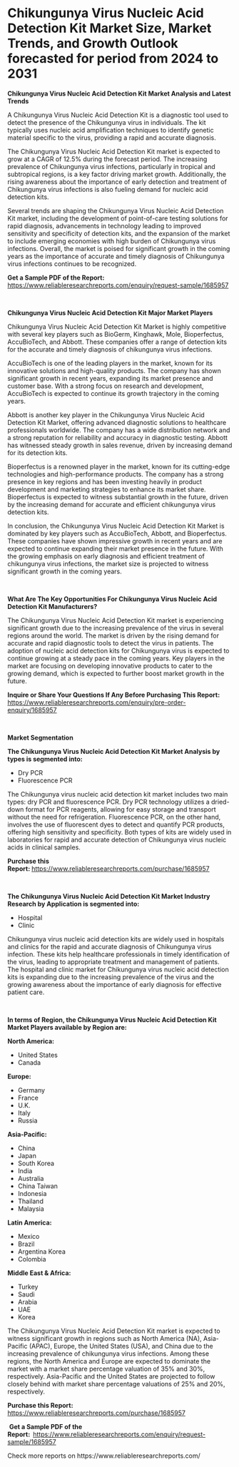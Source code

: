 <p><h1>Chikungunya Virus Nucleic Acid Detection Kit Market Size, Market Trends, and Growth Outlook forecasted for period from 2024 to 2031</h1></p><p><strong>Chikungunya Virus Nucleic Acid Detection Kit Market Analysis and Latest Trends</strong></p>
<p><p>A Chikungunya Virus Nucleic Acid Detection Kit is a diagnostic tool used to detect the presence of the Chikungunya virus in individuals. The kit typically uses nucleic acid amplification techniques to identify genetic material specific to the virus, providing a rapid and accurate diagnosis. </p><p>The Chikungunya Virus Nucleic Acid Detection Kit market is expected to grow at a CAGR of 12.5% during the forecast period. The increasing prevalence of Chikungunya virus infections, particularly in tropical and subtropical regions, is a key factor driving market growth. Additionally, the rising awareness about the importance of early detection and treatment of Chikungunya virus infections is also fueling demand for nucleic acid detection kits.</p><p>Several trends are shaping the Chikungunya Virus Nucleic Acid Detection Kit market, including the development of point-of-care testing solutions for rapid diagnosis, advancements in technology leading to improved sensitivity and specificity of detection kits, and the expansion of the market to include emerging economies with high burden of Chikungunya virus infections. Overall, the market is poised for significant growth in the coming years as the importance of accurate and timely diagnosis of Chikungunya virus infections continues to be recognized.</p></p>
<p><strong>Get a Sample PDF of the Report:&nbsp;</strong> <a href="https://www.reliableresearchreports.com/enquiry/request-sample/1685957">https://www.reliableresearchreports.com/enquiry/request-sample/1685957</a></p>
<p>&nbsp;</p>
<p><strong>Chikungunya Virus Nucleic Acid Detection Kit Major Market Players</strong></p>
<p><p>Chikungunya Virus Nucleic Acid Detection Kit Market is highly competitive with several key players such as BioGerm, Kinghawk, Mole, Bioperfectus, AccuBioTech, and Abbott. These companies offer a range of detection kits for the accurate and timely diagnosis of chikungunya virus infections.</p><p>AccuBioTech is one of the leading players in the market, known for its innovative solutions and high-quality products. The company has shown significant growth in recent years, expanding its market presence and customer base. With a strong focus on research and development, AccuBioTech is expected to continue its growth trajectory in the coming years.</p><p>Abbott is another key player in the Chikungunya Virus Nucleic Acid Detection Kit Market, offering advanced diagnostic solutions to healthcare professionals worldwide. The company has a wide distribution network and a strong reputation for reliability and accuracy in diagnostic testing. Abbott has witnessed steady growth in sales revenue, driven by increasing demand for its detection kits.</p><p>Bioperfectus is a renowned player in the market, known for its cutting-edge technologies and high-performance products. The company has a strong presence in key regions and has been investing heavily in product development and marketing strategies to enhance its market share. Bioperfectus is expected to witness substantial growth in the future, driven by the increasing demand for accurate and efficient chikungunya virus detection kits.</p><p>In conclusion, the Chikungunya Virus Nucleic Acid Detection Kit Market is dominated by key players such as AccuBioTech, Abbott, and Bioperfectus. These companies have shown impressive growth in recent years and are expected to continue expanding their market presence in the future. With the growing emphasis on early diagnosis and efficient treatment of chikungunya virus infections, the market size is projected to witness significant growth in the coming years.</p></p>
<p>&nbsp;</p>
<p><strong>What Are The Key Opportunities For Chikungunya Virus Nucleic Acid Detection Kit Manufacturers?</strong></p>
<p><p>The Chikungunya Virus Nucleic Acid Detection Kit market is experiencing significant growth due to the increasing prevalence of the virus in several regions around the world. The market is driven by the rising demand for accurate and rapid diagnostic tools to detect the virus in patients. The adoption of nucleic acid detection kits for Chikungunya virus is expected to continue growing at a steady pace in the coming years. Key players in the market are focusing on developing innovative products to cater to the growing demand, which is expected to further boost market growth in the future.</p></p>
<p><strong>Inquire or Share Your Questions If Any Before Purchasing This Report:</strong> <a href="https://www.reliableresearchreports.com/enquiry/pre-order-enquiry/1685957">https://www.reliableresearchreports.com/enquiry/pre-order-enquiry/1685957</a></p>
<p>&nbsp;</p>
<p><strong>Market Segmentation</strong></p>
<p><strong>The Chikungunya Virus Nucleic Acid Detection Kit Market Analysis by types is segmented into:</strong></p>
<p><ul><li>Dry PCR</li><li>Fluorescence PCR</li></ul></p>
<p><p>The Chikungunya virus nucleic acid detection kit market includes two main types: dry PCR and fluorescence PCR. Dry PCR technology utilizes a dried-down format for PCR reagents, allowing for easy storage and transport without the need for refrigeration. Fluorescence PCR, on the other hand, involves the use of fluorescent dyes to detect and quantify PCR products, offering high sensitivity and specificity. Both types of kits are widely used in laboratories for rapid and accurate detection of Chikungunya virus nucleic acids in clinical samples.</p></p>
<p><strong>Purchase this Report:&nbsp;</strong><a href="https://www.reliableresearchreports.com/purchase/1685957">https://www.reliableresearchreports.com/purchase/1685957</a></p>
<p>&nbsp;</p>
<p><strong>The Chikungunya Virus Nucleic Acid Detection Kit Market Industry Research by Application is segmented into:</strong></p>
<p><ul><li>Hospital</li><li>Clinic</li></ul></p>
<p><p>Chikungunya virus nucleic acid detection kits are widely used in hospitals and clinics for the rapid and accurate diagnosis of Chikungunya virus infection. These kits help healthcare professionals in timely identification of the virus, leading to appropriate treatment and management of patients. The hospital and clinic market for Chikungunya virus nucleic acid detection kits is expanding due to the increasing prevalence of the virus and the growing awareness about the importance of early diagnosis for effective patient care.</p></p>
<p>&nbsp;</p>
<p><strong>In terms of Region, the Chikungunya Virus Nucleic Acid Detection Kit Market Players available by Region are:</strong></p>
<p>
    <p> <strong> North America: </strong>
        <ul>
            <li>United States</li>
            <li>Canada</li>
        </ul>
        </p> 
    <p> <strong> Europe: </strong>
        <ul>
            <li>Germany</li>
            <li>France</li>
            <li>U.K.</li>
            <li>Italy</li>
            <li>Russia</li>
        </ul>
        </p> 
    <p> <strong> Asia-Pacific: </strong>
        <ul>
            <li>China</li>
            <li>Japan</li>
            <li>South Korea</li>
            <li>India</li>
            <li>Australia</li>
            <li>China Taiwan</li>
            <li>Indonesia</li>
            <li>Thailand</li>
            <li>Malaysia</li>
        </ul>
        </p> 
    <p> <strong> Latin America: </strong>
        <ul>
            <li>Mexico</li>
            <li>Brazil</li>
            <li>Argentina Korea</li>
            <li>Colombia</li>
        </ul>
        </p> 
    <p> <strong> Middle East & Africa: </strong>
        <ul>
            <li>Turkey</li>
            <li>Saudi</li>
            <li>Arabia</li>
            <li>UAE</li>
            <li>Korea</li>
        </ul>
    </p>
    </p>
<p><p>The Chikungunya Virus Nucleic Acid Detection Kit market is expected to witness significant growth in regions such as North America (NA), Asia-Pacific (APAC), Europe, the United States (USA), and China due to the increasing prevalence of chikungunya virus infections. Among these regions, the North America and Europe are expected to dominate the market with a market share percentage valuation of 35% and 30%, respectively. Asia-Pacific and the United States are projected to follow closely behind with market share percentage valuations of 25% and 20%, respectively.</p></p>
<p><strong>Purchase this Report: </strong><a href="https://www.reliableresearchreports.com/purchase/1685957">https://www.reliableresearchreports.com/purchase/1685957</a></p>
<p>&nbsp;<strong>Get a Sample PDF of the Report:&nbsp;&nbsp;</strong><a href="https://www.reliableresearchreports.com/enquiry/request-sample/1685957">https://www.reliableresearchreports.com/enquiry/request-sample/1685957</a></p>
<p><strong></strong></p>
<p>Check more reports on https://www.reliableresearchreports.com/</p>